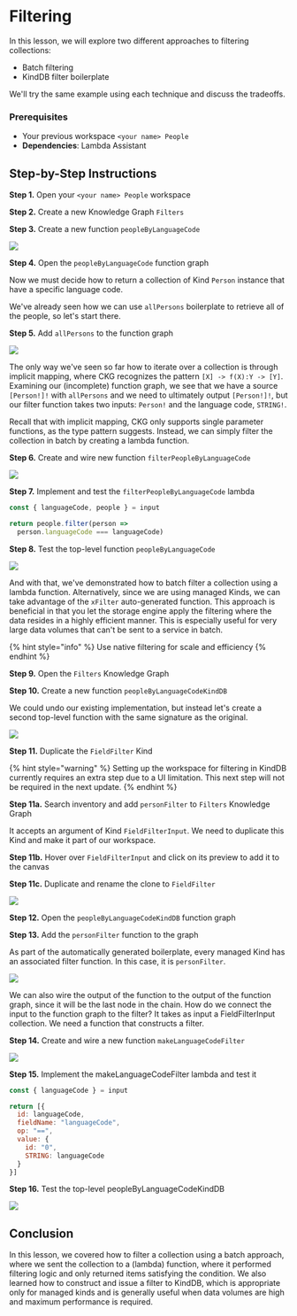 # Filtering

In this lesson, we will explore two different approaches to filtering collections:

* Batch filtering
* KindDB filter boilerplate

We'll try the same example using each technique and discuss the tradeoffs.

### Prerequisites

* Your previous workspace `<your name> People`
* **Dependencies**: Lambda Assistant

## Step-by-Step Instructions

**Step 1.** Open your `<your name> People` workspace

**Step 2.** Create a new Knowledge Graph `Filters`

**Step 3.** Create a new function `peopleByLanguageCode`

![](../../../.gitbook/assets/people-by-language-code.png)

**Step 4.** Open the `peopleByLanguageCode` function graph

Now we must decide how to return a collection of Kind `Person` instance that have a specific language code.

We've already seen how we can use `allPersons` boilerplate to retrieve all of the people, so let's start there.

**Step 5.** Add `allPersons` to the function graph

![](../../../.gitbook/assets/people-by-lc-fg-00.png)

The only way we've seen so far how to iterate over a collection is through implicit mapping, where CKG recognizes the pattern `[X] -> f(X):Y -> [Y]`.  Examining our \(incomplete\) function graph, we see that we have a source `[Person!]!` with `allPersons` and we need to ultimately output `[Person!]!`, but our filter function takes two inputs: `Person!` and the language code, `STRING!`.

Recall that with implicit mapping, CKG only supports single parameter functions, as the type pattern suggests.  Instead, we can simply filter the collection in batch by creating a lambda function.

**Step 6.** Create and wire new function `filterPeopleByLanguageCode`

![](../../../.gitbook/assets/filter-batch-fg.png)

**Step 7.** Implement and test the `filterPeopleByLanguageCode` lambda

```javascript
const { languageCode, people } = input

return people.filter(person => 
  person.languageCode === languageCode)
```

**Step 8.** Test the top-level function `peopleByLanguageCode`

![](../../../.gitbook/assets/people-by-lc-test.png)

And with that, we've demonstrated how to batch filter a collection using a lambda function.  Alternatively, since we are using managed Kinds, we can take advantage of the `xFilter` auto-generated function.  This approach is beneficial in that you let the storage engine apply the filtering where the data resides in a highly efficient manner.  This is especially useful for very large data volumes that can't be sent to a service in batch.

{% hint style="info" %}
Use native filtering for scale and efficiency
{% endhint %}

**Step 9.** Open the `Filters` Knowledge Graph

**Step 10.** Create a new function `peopleByLanguageCodeKindDB`

We could undo our existing implementation, but instead let's create a second top-level function with the same signature as the original.

![](../../../.gitbook/assets/people-kinddb.png)

**Step 11.** Duplicate the `FieldFilter` Kind

{% hint style="warning" %}
Setting up the workspace for filtering in KindDB currently requires an extra step due to a UI limitation.  This next step will not be required in the next update.
{% endhint %}

**Step 11a.** Search inventory and add `personFilter` to `Filters` Knowledge Graph

It accepts an argument of Kind `FieldFilterInput`.  We need to duplicate this Kind and make it part of our workspace.

**Step 11b.**  Hover over `FieldFilterInput` and click on its preview to add it to the canvas

**Step 11c.** Duplicate and rename the clone to `FieldFilter`

![](../../../.gitbook/assets/field-filter.png)

**Step 12.** Open the `peopleByLanguageCodeKindDB` function graph

**Step 13.** Add the `personFilter` function to the graph

As part of the automatically generated boilerplate, every managed Kind has an associated filter function. In this case, it is `personFilter`. 

![](../../../.gitbook/assets/person-filter-fg.png)

We can also wire the output of the function to the output of the function graph, since it will be the last node in the chain.  How do we connect the input to the function graph to the filter?  It takes as input a FieldFilterInput collection.  We need a function that constructs a filter.

**Step 14.** Create and wire a new function `makeLanguageCodeFilter`

![](../../../.gitbook/assets/filter-wire.png)

**Step 15.** Implement the makeLanguageCodeFilter lambda and test it

```javascript
const { languageCode } = input

return [{
  id: languageCode,
  fieldName: "languageCode",
  op: "==",
  value: {
    id: "0",
    STRING: languageCode
  }
}]
```

**Step 16.** Test the top-level peopleByLanguageCodeKindDB

![](../../../.gitbook/assets/filter-test.png)

## Conclusion

In this lesson, we covered how to filter a collection using a batch approach, where we sent the collection to a \(lambda\) function, where it performed filtering logic and only returned items satisfying the condition.  We also learned how to construct and issue a filter to KindDB, which is appropriate only for managed kinds and is generally useful when data volumes are high and maximum performance is required.

